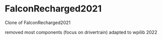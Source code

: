 # FalconRecharged2021

Clone of FalconRecharged2021

removed most components (focus on drivertrain)
adapted to wpilib 2022
